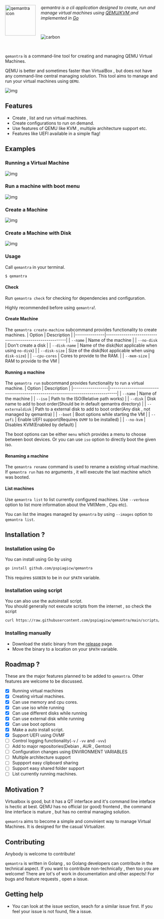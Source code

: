 <img alt="qemantra icon" height="100" width="100" src="./assets/qemantra.svg" align="left" style="padding-right: 1em"> *qemantra is a cli application designed to create, run and manage virtual machines using <a href="qemu"> QEMU/KVM </a> and implemented in <a href="">Go</a>*

</br>

![carbon](./docs/src/gifs/intro.gif)

</br>


<!-- Visit the [website](https://qemantra.pspiagicw.xyz) for more information.
## Installation

See [here](https://qemantra.pspiagicw.xyz). -->


 `qemantra` is a command-line tool for creating and managing QEMU Virtual Machines. 

 QEMU is better and sometimes faster than VirtualBox , but does not have any 
 command-line central managing solution. This tool aims to manage and run your virtual machines using `QEMU`. 

 ![img](./docs/src/gifs/intro.gif) 

 ## Features 

 - Create , list and run virtual machines. 
 - Create configurations to run on demand. 
 - Use features of QEMU like KVM , multiple architecture support etc. 
 - Features like UEFI available in a simple flag! 

 ## Examples 
 ### Running a Virtual Machine 
 ![img](./docs/src/gifs/run-iso.gif) 

 ### Run a machine with boot menu 
 ![img](./docs/src/gifs/run.gif) 

 ### Create a Machine 
 ![img](./docs/src/gifs/create-no-disk.gif) 

 ### Create a Machine with Disk 
 ![img](./docs/src/gifs/create.gif) 

 <!-- ### Create a Image 
 ![img](./docs/src/gifs/create-img.gif)  -->

 ### Usage 
 Call `qemantra` in your terminal. 
 ```sh 
 $ qemantra 
 ``` 

 #### Check 
 Run `qemantra check` for checking for dependencies and configuration. 

 Highly recommended before using `qemantra`!. 

 #### Create Machine 

 The `qemantra create-machine` subcommand provides functionality to create machines. 
 | Option        | Description                                             | 
 |---------------|---------------------------------------------------------| 
 | `--name`      | Name of the machine                                     | 
 | `--no-disk`   | Don't create a disk                                     | 
 | `--disk-name` | Name of the disk(Not applicable when using `no-disk`)   | 
 | `--disk-size` | Size of the disk(Not applicable when using `disk-size`) | 
 | `--cpu-cores` | Cores to provide to the RAM.                            | 
 | `--mem-size`  | RAM to provide to the VM                                | 

 #### Running a machine 

 The `qemantra run` subcommand provides functionality to run a virtual machine. 
 | Option           | Description                                                                      | 
 |------------------|----------------------------------------------------------------------------------| 
 | `--name`         | Name of the machine                                                              | 
 | `--iso`          | Path to the ISO(Relative path works)                                             | 
 | `--disk`         | Disk name to add to boot order(Should be in default qemantra directory)          | 
 | `--externaldisk` | Path to a external disk to add to boot order(Any disk , not managed by qemantra) | 
 | `--boot`         | Boot options while starting the VM                                               | 
 | `--uefi`         | Enable UEFI support(Requires `OVMF` to be installed)                             | 
 | `--no-kvm`       | Disables KVM(Enabled by default)                                                                                 | 

 The boot options can be either `menu` which provides a menu to choose between boot devices. Or you can use `iso` option to directly boot the given iso. 

 #### Renaming a machine 
 The `qemantra rename` command is used to rename a existing virtual machine. 
 If `qemantra run` has no arguments , it will execute the last machine which was booted. 

      
 #### List machines 
 Use `qemantra list` to list currently configured machines. Use `--verbose` option to list more information about the VM(Mem , Cpu etc). 

 You can list the images managed by `qemantra` by using `--images` option to `qemantra list`. 

 ## Installation ? 

 ### Installation using Go 
 You can install using Go by using 
 ```sh 
 go install github.com/pspiagicw/qemantra 
 ``` 

 This requires `$GOBIN` to be in our `$PATH` variable. 

 ### Installation using script 
 You can also use the autoinstall script.  
 You should generally not execute scripts from the internet , so check the script 
 ```sh 
 curl https://raw.githubusercontent.com/pspiagicw/qemantra/main/scripts/install.sh | bash 
 ``` 

 ### Installing manually 
 - Download the static binary from the [release](https://github.com/pspiagicw/qemantra/releases) page. 
 - Move the binary to a location on your `$PATH` variable. 

 ## Roadmap ? 

 These are the major features planned to be added to `qemantra`. Other features are welcome to be discussed. 

 - [x] Running virtual machines 
 - [x] Creating virtual machines. 
 - [x] Can use memory and cpu cores. 
 - [x] Can use iso while running 
 - [x] Can use different disks while running 
 - [x] Can use external disk while running 
 - [x] Can use boot options 
 - [x] Make a auto install script. 
 - [x] Support UEFI using OVMF 
 - [ ] Control logging functionality(`-v` / `-vv` and `-vvv`) 
 - [ ] Add to major repositories(Debian , AUR , Gentoo) 
 - [ ] Configuration changes using ENVIRONMENT VARIABLES 
 - [ ] Multiple architecture support 
 - [ ] Suppport easy clipboard sharing 
 - [ ] Support easy shared folder support 
 - [ ] List currently running machines. 

 ## Motivation ? 

 Virtualbox is good, but it has a QT interface and it's command line inteface is hectic at best. 
 QEMU has no official (or good) frontend , the command line interface is mature , but has no central managing solution. 

 `qemantra` aims to become a simple and convinient way to manage Virtual Machines. It is designed for the casual Virtualizer. 

 ## Contributing 

 Anybody is welcome to contribute! 
   
 `qemantra` is written in Golang , so Golang developers can contribute in the technical aspect. 
 If you want to contribute non-technically , then too you are welcome! 
 There are lot's of work in documentation and other aspects! 
 For bugs and feature requests , open a issue. 

## Getting help

- You can look at the issue section, seach for a similar issue first. If you feel your issue is not found, file a issue.

